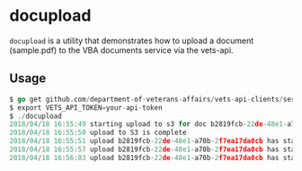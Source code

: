 docupload
========

`docupload` is a utility that demonstrates how to upload a document (sample.pdf) to the VBA documents service via the vets-api.

## Usage

```go
$ go get github.com/department-of-veterans-affairs/vets-api-clients/services/vba_documents/go/cmd/docupload
$ export VETS_API_TOKEN=your-api-token
$ ./docupload
2018/04/18 16:55:49 starting upload to s3 for doc b2819fcb-22de-48e1-a70b-2f7ea17da0cb
2018/04/18 16:55:50 upload to S3 is complete
2018/04/18 16:55:51 upload b2819fcb-22de-48e1-a70b-2f7ea17da0cb has status pending
2018/04/18 16:55:57 upload b2819fcb-22de-48e1-a70b-2f7ea17da0cb has status uploaded
2018/04/18 16:56:03 upload b2819fcb-22de-48e1-a70b-2f7ea17da0cb has status received
```